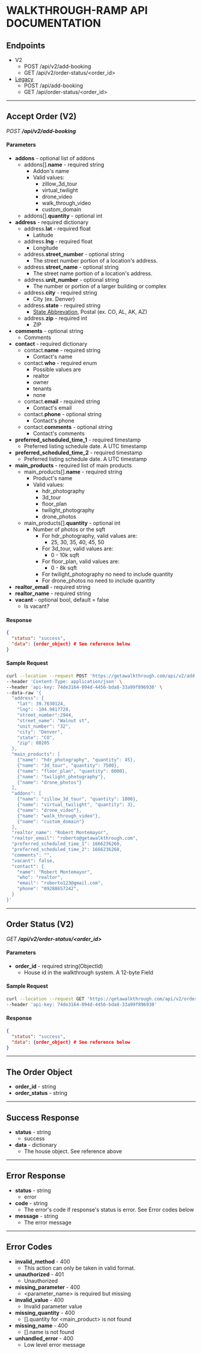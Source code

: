 # WALKTHROUGH-RAMP API DOCUMENTATION

## Endpoints
* V2
  * POST /api/v2/add-booking
  * GET /api/v2/order-status/<order_id>
* [Legacy](legacy.md)
  * POST /api/add-booking
  * GET /api/order-status/<order_id>

---
## Accept Order (V2)
*POST **/api/v2/add-booking***

#### Parameters
* **addons** - optional list of addons
  * addons[].**name** - required string
    * Addon's name
    * Valid values:
      * zillow_3d_tour
      * virtual_twilight
      * drone_video
      * walk_through_video
      * custom_domain
  * addons[].**quantity** - optional int
* **address** - required dictionary
  * address.**lat** - required float
    * Latitude
  * address.**lng** - required float
    * Longitude
  * address.**street_number** - optional string
    * The street number portion of a location's address.
  * address.**street_name** - optional string
    * The street name portion of a location's address.
  * address.**unit_number** - optional string
    * The number or portion of a larger building or complex
  * address.**city** - required string
    * City (ex. Denver)
  * address.**state** - required string
    * [State Abbrevation](https://www.bls.gov/respondents/mwr/electronic-data-interchange/appendix-d-usps-state-abbreviations-and-fips-codes.htm), Postal (ex. CO, AL, AK, AZ)
  * address.**zip** - required int
    * ZIP
* **comments** - optional string
  * Comments
* **contact** - required dictionary
  * contact.**name** - required string
    * Contact's name
  * contact.**who** - required enum
    * Possible values are
    * realtor
    * owner
    * tenants
    * none
  * contact.**email** - required string
    * Contact's email
  * contact.**phone** - optional string
    * Contact's phone
  * contact.**comments** - optional string
    * Contact's comments
* **preferred_scheduled_time_1** - required timestamp
  * Preferred listing schedule date. A UTC timestamp
* **preferred_scheduled_time_2** - required timestamp
  * Preferred listing schedule date. A UTC timestamp
* **main_products** - required list of main products
  * main_products[].**name** - required string
    * Product's name
    * Valid values:
      * hdr_photography
      * 3d_tour
      * floor_plan
      * twilight_photography
      * drone_photos
  * main_products[].**quantity** - optional int
    * Number of photos or the sqft
      * For hdr_photography, valid values are:
        * 25, 30, 35, 40, 45, 50
      * For 3d_tour, valid values are:
        * 0 - 10k sqft
      * For floor_plan, valid values are:
        * 0 - 8k sqft
      * For twilight_photography no need to include quantity
      * For drone_photos no need to include quantity
* **realtor_email** - required string
* **realtor_name** - required string
* **vacant** - optional bool, default = false
  * Is vacant?

#### Response
```json
{
  "status": "success",
  "data": {order_object} # See reference below
}
```

#### Sample Request
```bash
curl --location --request POST 'https://getawalkthrough.com/api/v2/add-booking' \
--header 'Content-Type: application/json' \
--header 'api-key: 74de3164-094d-4456-bda8-33a99f896930' \
--data-raw '{
  "address": {
    "lat": 39.7630124,
    "lng": -104.9817728,
    "street_number":2944,
    "street_name": "Walnut st",
    "unit_number": "32",
    "city": "Denver",
    "state": "CO",
    "zip": 80205
  },
  "main_products": [
    {"name": "hdr_photography", "quantity": 45},
    {"name": "3d_tour", "quantity": 7500},
    {"name": "floor_plan", "quantity": 6000},
    {"name": "twilight_photography"},
    {"name": "drone_photos"}
  ],
  "addons": [
    {"name": "zillow_3d_tour", "quantity": 1000},
    {"name": "virtual_twilight", "quantity": 3},
    {"name": "drone_video"},
    {"name": "walk_through_video"},
    {"name": "custom_domain"}
  ],
  "realtor_name": "Robert Montemayor",
  "realtor_email": "roberto@getawalkthrough.com",
  "preferred_scheduled_time_1": 1666236260,
  "preferred_scheduled_time_2": 1666236260,
  "comments": "",
  "vacant": false,
  "contact": {
    "name": "Robert Montemayor",
    "who": "realtor",
    "email": "roberto123@gmail.com",
    "phone": "09288657242",
  }
}'

```

---
## Order Status (V2)
*GET **/api/v2/order-status/<order_id>***

#### Parameters
* **order_id** - required string(ObjectId)
  * House id in the walkthrough system. A 12-byte Field

#### Sample Request
```bash
curl --location --request GET 'https://getawalkthrough.com/api/v2/order-status/634c6b5dbbcada0fb65187d1' \
--header 'api-key: 74de3164-094d-4456-bda8-33a99f896930'
```

#### Response
```json
{
  "status": "success",
  "data": {order_object} # See reference below
}
```
---
## The Order Object
* **order_id** - string
* **order_status** - string
---
## Success Response
* **status** - string
  * success
* **data** - dictionary 
  * The house object. See reference above
---
## Error Response
* **status** - string
  * error
* **code** - string
  * The error's code if response's status is error. See Error codes below
* **message** - string
  * The error message
---
## Error Codes
* **invalid_method** - 400
  * This action can only be taken in valid format.
* **unauthorized** - 401
  * Unauthorized 
* **missing_parameter** - 400
  * <parameter_name> is required but missing
* **invalid_value** - 400
  * Invalid parameter value
* **missing_quantity** - 400
  * [].quantity for <main_product> is not found
* **missing_name** - 400
  * [].name is not found
* **unhandled_error** - 400
  * Low level error message
